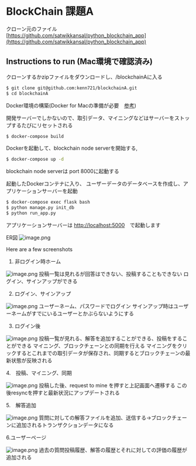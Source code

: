 # BlockChain 課題A

クローン元のファイル [https://github.com/satwikkansal/python_blockchain_app](https://github.com/satwikkansal/python_blockchain_app)

## Instructions to run (Mac環境で確認済み)

クローンするかzipファイルをダウンロードし、/blockchainAに入る

```sh
$ git clone git@github.com:kenn721/blockchainA.git
$ cd blockchainA
```

Docker環境の構築(Docker for Macの準備が必要　[参考](https://docs.docker.jp/docker-for-mac/install.html))

開発サーバーでしかないので、取引データ、マイニングなどはサーバーをストップするたびにリセットされる

```sh
$ docker-compose build
```

Dockerを起動して、blockchain node serverを開始する, 
```sh
$ docker-compose up -d
``` 

blockchain node serverは port 8000に起動する

起動したDockerコンテナに入り、 ユーザーデータのデータベースを作成し、アプリケーションサーバーを起動

```sh
$ docker-compose exec flask bash
$ python manage.py init_db
$ python run_app.py
```

アプリケーションサーバーは [http://localhost:5000](http://localhost:5000)　で起動します

ER図
![image.png](https://github.com/kenn721/blockchainA/tree/master/screenshots/ER図.png)

Here are a few screenshots

1. 非ログイン時ホーム

![image.png](https://github.com/kenn721/blockchainA/tree/master/screenshots/1.png)
投稿一覧は見れるが回答はできない、投稿することもできない
ログイン、サインアップができる

2. ログイン、サインアップ

![image.png](https://github.com/kenn721/blockchainA/tree/master/screenshots/2.png)
ユーザーネーム、パスワードでログイン
サインアップ時はユーザーネームがすでにいるユーザーとかぶらないようにする

3. ログイン後

![image.png](https://github.com/kenn721/blockchainA/tree/master/screenshots/3.png)
投稿一覧が見れる、解答を追加することができる、投稿をすることができる
マイニング、ブロックチェーンとの同期を行える
マイニングをクリックするとこれまでの取引データが保存され、同期するとブロックチェーンの最新状態が反映される

4.　投稿、マイニング、同期

![image.png](https://github.com/kenn721/blockchainA/tree/master/screenshots/4.png)
投稿した後、request to mine を押すと上記画面へ遷移する
この後resyncを押すと最新状況にアップデートされる

5.　解答追加

![image.png](https://github.com/kenn721/blockchainA/tree/master/screenshots/5.png)
質問に対しての解答ファイルを追加、送信する→ブロックチェーンに追加されるトランザクションデータになる

6.ユーザーページ

![image.png](https://github.com/kenn721/blockchainA/tree/master/screenshots/6.png)
過去の質問投稿履歴、解答の履歴とそれに対しての評価の履歴が追加される

<!-- To play around by spinning off multiple custom nodes, use the `register_with/` endpoint to register a new node. 

Here's a sample scenario that you might wanna try,

```sh
# Make sure you set the FLASK_APP environment variable to node_server.py before running these nodes
# already running
$ flask run --port 8000 &
# spinning up new nodes
$ flask run --port 8001 &
$ flask run --port 8002 &
```

You can use the following cURL requests to register the nodes at port `8001` and `8002` with the already running `8000`.

```sh
curl -X POST \
  http://127.0.0.1:8001/register_with \
  -H 'Content-Type: application/json' \
  -d '{"node_address": "http://127.0.0.1:8000"}'
```

```sh
curl -X POST \
  http://127.0.0.1:8002/register_with \
  -H 'Content-Type: application/json' \
  -d '{"node_address": "http://127.0.0.1:8000"}'
```

This will make the node at port 8000 aware of the nodes at port 8001 and 8002, and make the newer nodes sync the chain with the node 8000, so that they are able to actively participate in the mining process post registration.

To update the node with which the frontend application syncs (default is localhost port 8000), change `CONNECTED_NODE_ADDRESS` field in the [views.py](/app/views.py) file.

Once you do all this, you can run the application, create transactions (post messages via the web inteface), and once you mine the transactions, all the nodes in the network will update the chain. The chain of the nodes can also be inspected by inovking `/chain` endpoint using cURL.

```sh
$ curl -X GET http://localhost:8001/chain
$ curl -X GET http://localhost:8002/chain
``` -->
